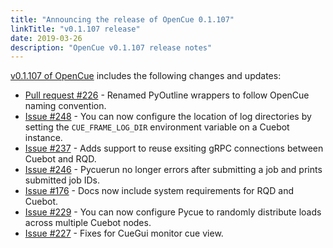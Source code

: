 ```yaml
---
title: "Announcing the release of OpenCue 0.1.107"
linkTitle: "v0.1.107 release"
date: 2019-03-26
description: "OpenCue v0.1.107 release notes"
---
```


[v0.1.107 of OpenCue](https://github.com/AcademySoftwareFoundation/OpenCue/releases/tag/v0.1.107)
includes the following changes and updates:

*   [Pull request #226](https://github.com/AcademySoftwareFoundation/OpenCue/pull/226) - 
    Renamed PyOutline wrappers to follow OpenCue naming convention.
*   [Issue #248](https://github.com/AcademySoftwareFoundation/OpenCue/issues/248) -
    You can now configure the location of log directories by setting the `CUE_FRAME_LOG_DIR` environment
    variable on a Cuebot instance.
*   [Issue #237](https://github.com/AcademySoftwareFoundation/OpenCue/issues/237) - 
    Adds support to reuse exsiting gRPC connections between Cuebot and RQD.
*   [Issue #246](https://github.com/AcademySoftwareFoundation/OpenCue/issues/246) -
    Pycuerun no longer errors after submitting a job and prints submitted job IDs.
*   [Issue #176](https://github.com/AcademySoftwareFoundation/OpenCue/issues/176) -
    Docs now include system requirements for RQD and Cuebot.
*   [Issue #229](https://github.com/AcademySoftwareFoundation/OpenCue/issues/229) -
    You can now configure Pycue to randomly distribute loads across multiple Cuebot nodes.
*   [Issue #227](https://github.com/AcademySoftwareFoundation/OpenCue/issues/227) - 
    Fixes for CueGui monitor cue view.
